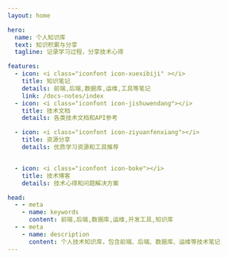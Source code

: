 ```yaml
---
layout: home

hero:
  name: 个人知识库
  text: 知识积累与分享
  tagline: 记录学习过程，分享技术心得

features:
  - icon: <i class="iconfont icon-xuexibiji" ></i>
    title: 知识笔记
    details: 前端,后端,数据库,运维,工具等笔记
    link: /docs-notes/index
  - icon: <i class="iconfont icon-jishuwendang"></i>
    title: 技术文档
    details: 各类技术文档和API参考

  - icon: <i class="iconfont icon-ziyuanfenxiang"></i>
    title: 资源分享
    details: 优质学习资源和工具推荐


  - icon: <i class="iconfont icon-boke"></i>
    title: 技术博客
    details: 技术心得和问题解决方案

head:
  - - meta
    - name: keywords
      content: 前端,后端,数据库,运维,开发工具,知识库
  - - meta
    - name: description
      content: 个人技术知识库，包含前端、后端、数据库、运维等技术笔记
---
```



